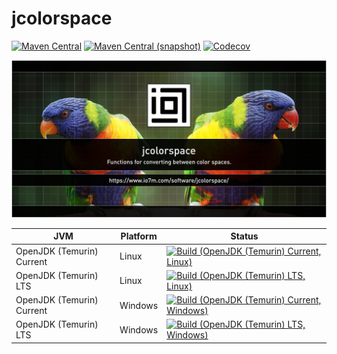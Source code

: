 jcolorspace
===

[![Maven Central](https://img.shields.io/maven-central/v/com.io7m.jcolorspace/com.io7m.jcolorspace.svg?style=flat-square)](http://search.maven.org/#search%7Cga%7C1%7Cg%3A%22com.io7m.jcolorspace%22)
[![Maven Central (snapshot)](https://img.shields.io/nexus/s/https/s01.oss.sonatype.org/com.io7m.jcolorspace/com.io7m.jcolorspace.svg?style=flat-square)](https://s01.oss.sonatype.org/content/repositories/snapshots/com/io7m/jcolorspace/)
[![Codecov](https://img.shields.io/codecov/c/github/io7m/jcolorspace.svg?style=flat-square)](https://codecov.io/gh/io7m/jcolorspace)

![jcolorspace](./src/site/resources/jcolorspace.jpg?raw=true)

| JVM | Platform | Status |
|-----|----------|--------|
| OpenJDK (Temurin) Current | Linux | [![Build (OpenJDK (Temurin) Current, Linux)](https://img.shields.io/github/actions/workflow/status/io7m/jcolorspace/workflows/main.linux.temurin.current.yml)](https://github.com/io7m/jcolorspace/actions?query=workflow%3Amain.linux.temurin.current)|
| OpenJDK (Temurin) LTS | Linux | [![Build (OpenJDK (Temurin) LTS, Linux)](https://img.shields.io/github/actions/workflow/status/io7m/jcolorspace/workflows/main.linux.temurin.lts.yml)](https://github.com/io7m/jcolorspace/actions?query=workflow%3Amain.linux.temurin.lts)|
| OpenJDK (Temurin) Current | Windows | [![Build (OpenJDK (Temurin) Current, Windows)](https://img.shields.io/github/actions/workflow/status/io7m/jcolorspace/workflows/main.windows.temurin.current.yml)](https://github.com/io7m/jcolorspace/actions?query=workflow%3Amain.windows.temurin.current)|
| OpenJDK (Temurin) LTS | Windows | [![Build (OpenJDK (Temurin) LTS, Windows)](https://img.shields.io/github/actions/workflow/status/io7m/jcolorspace/workflows/main.windows.temurin.lts.yml)](https://github.com/io7m/jcolorspace/actions?query=workflow%3Amain.windows.temurin.lts)|

